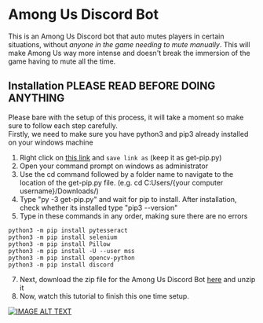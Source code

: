 # Among Us Discord Bot

This is an Among Us Discord bot that auto mutes players in certain situations, without *anyone in the game needing to mute manually*. This will make Among Us way more intense and doesn't break the immersion of the game having to mute all the time.

## Installation PLEASE READ BEFORE DOING ANYTHING

Please bare with the setup of this process, it will take a moment so make sure to follow each step carefully. <br />
Firstly, we need to make sure you have python3 and pip3 already installed on your windows machine

1) Right click on <a href="https://bootstrap.pypa.io/get-pip.py" download>this link</a> and `save link as` (keep it as get-pip.py)
2) Open your command prompt on windows as administrator
3) Use the cd command followed by a folder name to navigate to the location of the get-pip.py file. (e.g. cd C:Users/{your computer username}/Downloads/)
4) Type "py -3 get-pip.py" and wait for pip to install. After installation, check whether its installed type "pip3 --version"
5) Type in these commands in any order, making sure there are no errors

``` 
python3 -m pip install pytesseract
python3 -m pip install selenium
python3 -m pip install Pillow
python3 -m pip install -U --user mss
python3 -m pip install opencv-python
python3 -m pip install discord
```

7) Next, download the zip file for the Among Us Discord Bot <a href="https://github.com/alpharaoh/AmongUsBot/archive/amongusbot.zip" download>here</a> and unzip it
6) Now, watch this tutorial to finish this one time setup.


[![IMAGE ALT TEXT](https://i.imgur.com/VgEd7qa.jpg)](https://www.youtube.com/watch?v=TrBBLbwmQic "AMONG US Discord Mute Bot [Download and Setup Tutorial]")
